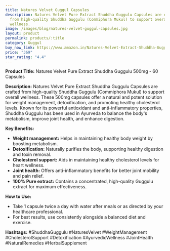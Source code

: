 ```yaml
---
title: Natures Velvet Guggul Capsules
description: Natures Velvet Pure Extract Shuddha Guggulu Capsules are crafted
  from high-quality Shuddha Guggulu (Commiphora Mukul) to support overall
  wellness.
image: /images/blog/natures-velvet-guggul-capsules.jpg
layout: product
permalink: products/:title
category: Guggul
buy_now_link: https://www.amazon.in/Natures-Velvet-Extract-Shuddha-Guggulu/dp/B00S2TCK54/ref=sr_1_18?crid=274T8B0U72I18&tag=m0150-21
price: "369"
star_rating: "4.4"
---
```

**Product Title:**
Natures Velvet Pure Extract Shuddha Guggulu 500mg - 60 Capsules

**Description:**
Natures Velvet Pure Extract Shuddha Guggulu Capsules are crafted from high-quality Shuddha Guggulu (Commiphora Mukul) to support overall wellness. These 500mg capsules offer a natural and potent solution for weight management, detoxification, and promoting healthy cholesterol levels. Known for its powerful antioxidant and anti-inflammatory properties, Shuddha Guggulu has been used in Ayurveda to balance the body's metabolism, improve joint health, and enhance digestion. 

**Key Benefits:**
- **Weight management:** Helps in maintaining healthy body weight by boosting metabolism.
- **Detoxification:** Naturally purifies the body, supporting healthy digestion and toxin removal.
- **Cholesterol support:** Aids in maintaining healthy cholesterol levels for heart wellness.
- **Joint health:** Offers anti-inflammatory benefits for better joint mobility and pain relief.
- **100% Pure extract:** Contains a concentrated, high-quality Guggulu extract for maximum effectiveness.

**How to Use:**
- Take 1 capsule twice a day with water after meals or as directed by your healthcare professional.
- For best results, use consistently alongside a balanced diet and exercise.

**Hashtags:**
#ShuddhaGuggulu #NaturesVelvet #WeightManagement #CholesterolSupport #Detoxification #AyurvedicWellness #JointHealth #NaturalRemedies #HerbalSupplement
